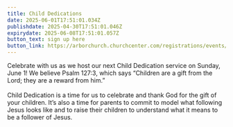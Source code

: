 ```yaml
---
title: Child Dedications
date: 2025-06-01T17:51:01.034Z
publishdate: 2025-04-30T17:51:01.046Z
expirydate: 2025-06-08T17:51:01.057Z
button_text: sign up here
button_link: https://arborchurch.churchcenter.com/registrations/events/2917937
---
```

Celebrate with us as we host our next Child Dedication service on Sunday, June 1! We believe Psalm 127:3, which says “Children are a gift from the Lord; they are a reward from him.”\
\
Child Dedication is a time for us to celebrate and thank God for the gift of your children. It’s also a time for parents to commit to model what following Jesus looks like and to raise their children to understand what it means to be a follower of Jesus.